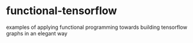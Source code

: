 # functional-tensorflow
examples of applying functional programming towards building tensorflow graphs in an elegant way
